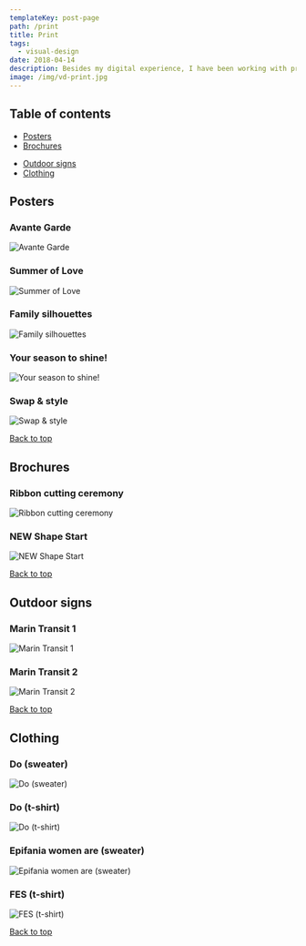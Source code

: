 ```yaml
---
templateKey: post-page
path: /print
title: Print
tags:
  - visual-design
date: 2018-04-14
description: Besides my digital experience, I have been working with print since 2010. I've worked for big companies, agencies, startups, in freelancing projects and here I am, still loving my work and the evolution of the design world.
image: /img/vd-print.jpg
---
```


<a id="table-of-contents"></a>
## Table of contents

- [Posters](#posters)
- [Brochures](#brochures)
<!--- [Labels and packages](#labels-and-packages)-->
- [Outdoor signs](#outdoor-signs)
- [Clothing](#clothing)

<a id="posters"></a>
## Posters

### Avante Garde

![Avante Garde](/img/vd-posters-1.jpg)

### Summer of Love

![Summer of Love](/img/vd-posters-2.jpg)

### Family silhouettes

![Family silhouettes](/img/vd-posters-5.jpg)


### Your season to shine!

![Your season to shine!](/img/vd-posters-3.jpg)

### Swap & style

![Swap & style](/img/vd-posters-4.jpg)

<a href="#table-of-contents"><i class="far fa-arrow-alt-circle-up fa-lg"></i> Back to top</a>
<a id="brochures"></a>
## Brochures
<!--
### Avante Garde - front

![Avant Garde brochure - front](https://farm6.staticflickr.com/5767/23153218833_7b44b9199a_h.jpg)

### Avante Garde - back

![Avant Garde brochure - back](https://farm1.staticflickr.com/593/23753913196_e33bb3c736_h.jpg)

### CCSF Employee orientation tri-fold - front

![CCSF Employee orientation tri-fold - front](https://farm6.staticflickr.com/5638/21439468121_64b8b25b20_h.jpg)

### CCSF Employee orientation tri-fold - back

![CCSF Employee orientation tri-fold - back](https://farm1.staticflickr.com/615/21439468151_635fd62e15_h.jpg)

### Avenue Code flyer

![Avenue Code flyer](https://farm6.staticflickr.com/5745/21439467621_b0b995312a_h.jpg)

### Avenue Code tri-fold - front

![Avenue Code tri-fold - front](https://farm6.staticflickr.com/5803/20809947523_39f8d6655f_h.jpg)

### Avenue Code tri-fold - back

![Avenue Code tri-fold - back](https://farm6.staticflickr.com/5688/21404777046_fa6f0312bb_h.jpg)

### Strategic Healthcare Management - front

![Strategic Healthcare Management - front](https://farm1.staticflickr.com/781/21431014105_b037722a87_h.jpg)

### Strategic Health Management - back

![Strategic Healthcare Management - back](https://farm1.staticflickr.com/739/21439473181_3283cd0527_h.jpg)
-->
### Ribbon cutting ceremony

![Ribbon cutting ceremony](/img/vd-brochures-1.png)

### NEW Shape Start

![NEW Shape Start](/img/vd-brochures-2.jpg)

<a href="#table-of-contents"><i class="far fa-arrow-alt-circle-up fa-lg"></i> Back to top</a>
<!--
<a id="labels-and-packages"></a>
## Labels and Packages

### Lunch box

![Lunch box](https://farm6.staticflickr.com/5728/21243202188_96a4e1a1bb_h.jpg)

### Squeeze bottle

![Squeeze bottle](https://farm1.staticflickr.com/592/21420096642_9c67629089_h.jpg)

### Box package

![Box package](https://farm1.staticflickr.com/767/21243202148_6e86829b56_h.jpg)

<a href="#table-of-contents"><i class="far fa-arrow-alt-circle-up fa-lg"></i> Back to top</a>
-->
<a id="outdoor-signs"></a>
## Outdoor signs

### Marin Transit 1

![Marin Transit 1](/img/vd-outdoor-1.png)

### Marin Transit 2

![Marin Transit 2](/img/vd-outdoor-2.png)


<a href="#table-of-contents"><i class="far fa-arrow-alt-circle-up fa-lg"></i> Back to top</a>
<a id="clothing"></a>
## Clothing

### Do (sweater)

![Do (sweater)](/img/vd-clothing-1.jpg)

### Do (t-shirt)

![Do (t-shirt)](/img/vd-clothing-2.jpg)

### Epifania women are (sweater)

![Epifania women are (sweater)](/img/vd-clothing-3.jpg)

### FES (t-shirt)

![FES (t-shirt)](/img/vd-clothing-4.jpg)


<a href="#table-of-contents"><i class="far fa-arrow-alt-circle-up fa-lg"></i> Back to top</a>
